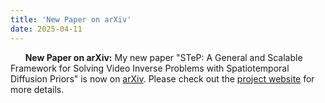 ```yaml
---
title: 'New Paper on arXiv'
date: 2025-04-11
---
```


&nbsp;&nbsp;&nbsp;&nbsp;&nbsp; **New Paper on arXiv:** My new paper "STeP: A General and Scalable Framework for Solving Video Inverse Problems with Spatiotemporal Diffusion Priors" is now on [arXiv](https://arxiv.org/abs/2504.07549). Please check out the [project website](https://zhangbingliang2019.github.io/STeP/) for more details.